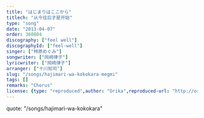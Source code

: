 ```yaml
---
title: "はじまりはここから"
titlech: "从今往后才是开始"
type: "song"
date: "2013-04-07"
order: 360804
discography: ["feel well"]
discographyId: ["feel-well"]
singer: ["林原めぐみ"]
songwriter: ["岡崎律子"]
lyricwriter: ["岡崎律子"]
arranger: ["十川知司"]
slug: "/songs/hajimari-wa-kokokara-megmi"
tags: []
remarks: "Chorus"
license: {type: "reproduced",author: "Orika",reproduced-url: "http://orikamushi.myweb.hinet.net",reproduced-website: "織歌蟲"}
---
```


quote: "/songs/hajimari-wa-kokokara"
